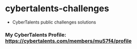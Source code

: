 # cybertalents-challenges
- CyberTalents public challenges solutions
### My CyberTalents Profile: <https://cybertalents.com/members/mu57f4/profile>
